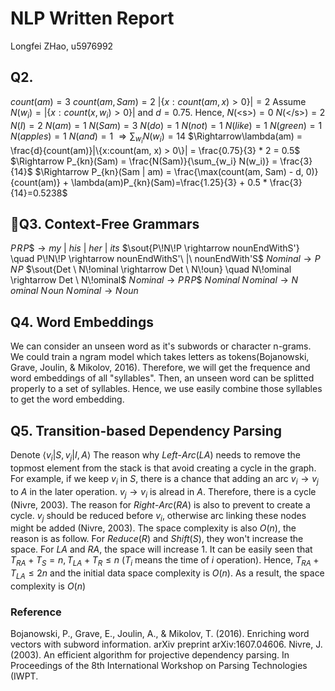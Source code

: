 # NLP Written Report

Longfei ZHao, u5976992

## Q2.
$count(am) = 3$
$count(am, Sam) = 2$
$|\{x:count(am, x) > 0\}| = 2$
Assume $N(w_i) = |\{x:count(x, w_i) > 0\}|$ and $d= 0.75$. Hence,
$N($\<s>$)=0$
$N($\</s>$)=2$
$N(I)=2$
$N(am)=1$
$N(Sam)=3$
$N(do)=1$
$N(not)=1$
$N(like)=1$
$N(green)=1$
$N(apples)=1$
$N(and)=1$
$\Rightarrow\sum_{w_i} N(w_i)= 14$
$\Rightarrow\lambda(am) = \frac{d}{count(am)}|\{x:count(am, x) > 0\}| = \frac{0.75}{3} * 2 = 0.5$
$\Rightarrow P_{kn}(Sam) = \frac{N(Sam)}{\sum_{w_i} N(w_i)} = \frac{3}{14}$
$\Rightarrow P_{kn}(Sam | am) = \frac{\max(count(am, Sam) - d, 0)}{count(am)} + \lambda(am)P_{kn}(Sam)=\frac{1.25}{3} + 0.5 * \frac{3}{14}=0.5238$
## Q3. Context-Free Grammars
$P\!R\!P\$ \rightarrow  my\ |\ his\ |\ her\ |\ its$
$\sout{P\!N\!P \rightarrow nounEndWithS'} \quad P\!N\!P \rightarrow nounEndWithS'\ |\  nounEndWith'S$
$Nominal \rightarrow P\!N\!P$
$\sout{Det \ N\!ominal \rightarrow Det \ N\!oun} \quad N\!ominal \rightarrow Det \ N\!ominal$
$N\!ominal \rightarrow P\!R\!P\$ \ N\!ominal$
$N\!ominal \rightarrow N\!ominal \ N\!oun$
$N\!ominal \rightarrow N\!oun$
## Q4. Word Embeddings
We can consider an unseen word as it's subwords or character n-grams. We could train a ngram model which takes letters as tokens(Bojanowski, Grave, Joulin, & Mikolov, 2016). Therefore, we will get the frequence and word embeddings of all "syllables". Then, an unseen word can be splitted properly to a set of syllables. Hence, we use easily combine those syllables to get the word embedding.
## Q5. Transition-based Dependency Parsing
Denote $\langle v_i|S, v_j|I, A\rangle$
The reason why $Left\text{-}Arc(LA)$ needs to remove the topmost element from the stack is that avoid creating a cycle in the graph. For example, if we keep $v_i$ in $S$, there is a chance that adding an arc $v_i \rightarrow v_j$ to $A$ in the later operation. $v_j \rightarrow v_i$ is alread in $A$. Therefore, there is a cycle (Nivre, 2003).
The reason for $Right\text{-}Arc(RA)$ is also to prevent to create a cycle. $v_j$ should be reduced before $v_i$, otherwise arc linking these nodes might be added (Nivre, 2003).
The space complexity is also $O(n)$, the reason is as follow. For $Reduce(R)$ and $Shift(S)$, they won't increase the space. For $LA$ and $RA$, the space will increase 1. It can be easily seen that $T_{RA} + T_{S} = n, T_{LA} + T_{R} \leq n$ ($T_i$ means the time of $i$ operation). Hence, $T_{RA} + T_{LA} \leq 2n$ and the initial data space complexity is $O(n)$. As a result, the space complexity is $O(n)$
### Reference
Bojanowski, P., Grave, E., Joulin, A., & Mikolov, T. (2016). Enriching word vectors with subword information. arXiv preprint arXiv:1607.04606.
Nivre, J. (2003). An efficient algorithm for projective dependency parsing. In Proceedings of the 8th International Workshop on Parsing Technologies (IWPT.
